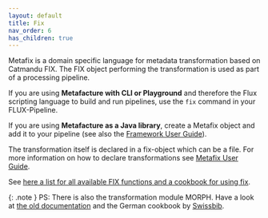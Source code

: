 ```yaml
---
layout: default
title: Fix
nav_order: 6
has_children: true
---
```


Metafix is a domain specific language for metadata transformation based on Catmandu FIX. The FIX object performing the transformation is used as part of a processing pipeline.

If you are using **Metafacture with CLI or Playground** and therefore the Flux scripting language to build and run pipelines, use the `fix` command in your FLUX-Pipeline. 

If you are using **Metafacture as a Java library**, create a Metafix object and add it to your pipeline (see also the [Framework User Guide](../java-integration/Framework-User-Guide.html)).

The transformation itself is declared in a fix-object which can be a file. For more information on how to declare transformations see [Metafix User Guide](Fix-User-Guide.html).

See [here a list for all available FIX functions and a cookbook for using fix](Fix-functions-and-Cookbook.html).

{: .note }
PS: There is also the transformation module MORPH. Have a look at [the old documentation](https://github.com/metafacture/metafacture-core/wiki/Metamorph-User-Guide) and the German cookbook by [Swissbib](https://swissbib.gitlab.io/metamorph-doku/).